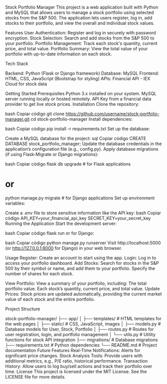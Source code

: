 Stock Portfolio Manager
This project is a web application built with Python and MySQL that allows users to manage a stock portfolio using selected stocks from the S&P 500. 
The application lets users register, log in, add stocks to their portfolio, and view the overall and individual stock values.

Features
User Authentication: Register and log in securely with password encryption.
Stock Selection: Search and add stocks from the S&P 500 to your portfolio.
Portfolio Management: Track each stock's quantity, current price, and total value.
Portfolio Summary: View the total value of your portfolio with up-to-date information on each stock.

Tech Stack

Backend: Python (Flask or Django framework)
Database: MySQL
Frontend: HTML, CSS, JavaScript (Bootstrap for styling)
APIs: Financial API - IEX Cloud for stock data



Getting Started
Prerequisites
Python 3.x installed on your system.
MySQL server running locally or hosted remotely.
API Key from a financial data provider to get live stock prices.
Installation
Clone the repository:

bash
Copiar código
git clone https://github.com/username/stock-portfolio-manager.git
cd stock-portfolio-manager
Install dependencies:

bash
Copiar código
pip install -r requirements.txt
Set up the database:

Create a MySQL database for the project:
sql
Copiar código
CREATE DATABASE stock_portfolio_manager;
Update the database credentials in the application’s configuration file (e.g., config.py).
Apply database migrations (if using Flask-Migrate or Django migrations):

bash
Copiar código
flask db upgrade   # for Flask applications
# or
python manage.py migrate  # for Django applications
Set up environment variables:

Create a .env file to store sensitive information like the API key:
bash
Copiar código
API_KEY=your_financial_api_key
SECRET_KEY=your_secret_key
Running the Application
Start the development server:

bash
Copiar código
flask run
or for Django:

bash
Copiar código
python manage.py runserver
Visit http://localhost:5000 (or http://127.0.0.1:8000 for Django) in your web browser.

Usage
Register: Create an account to start using the app.
Login: Log in to access your portfolio dashboard.
Add Stocks: Search for stocks in the S&P 500 by their symbol or name, and add them to your portfolio. Specify the number of shares for each stock.

View Portfolio: View a summary of your portfolio, including:
The total portfolio value.
Each stock’s quantity, current price, and total value.
Update Prices: Stock prices are updated automatically, providing the current market value of each stock and the entire portfolio.

Project Structure

stock-portfolio-manager/
├── app/
│   ├── templates/          # HTML templates for the web pages
│   ├── static/             # CSS, JavaScript, images
│   ├── models.py           # Database models for User, Stock, Portfolio
│   ├── routes.py           # Routes for user registration, login, and portfolio management
│   └── utils.py            # Utility functions for stock API integration
├── migrations/             # Database migrations
├── requirements.txt        # Python dependencies
└── README.md               # Project documentation
Future Features
Real-Time Notifications: Alerts for significant price changes.
Stock Analysis Tools: Provide users with additional metrics, e.g., P/E ratio, historical performance.
Transaction History: Allow users to log buy/sell actions and track their portfolio over time.
License
This project is licensed under the MIT License. See the LICENSE file for more details.


